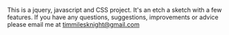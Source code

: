 This is a jquery, javascript and CSS project. It's an etch a sketch with a few features.
If you have any questions, suggestions, improvements or advice please email me at timmilesknight@gmail.com
